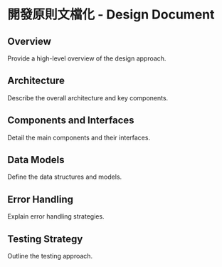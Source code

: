 # 開發原則文檔化 - Design Document

## Overview

<template-design>
Provide a high-level overview of the design approach.
</template-design>

## Architecture

<template-design>
Describe the overall architecture and key components.
</template-design>

## Components and Interfaces

<template-design>
Detail the main components and their interfaces.
</template-design>

## Data Models

<template-design>
Define the data structures and models.
</template-design>

## Error Handling

<template-design>
Explain error handling strategies.
</template-design>

## Testing Strategy

<template-design>
Outline the testing approach.
</template-design>

